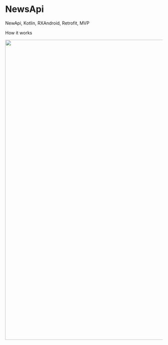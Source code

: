 # NewsApi
NewApi, Kotlin, RXAndroid, Retrofit, MVP

How it works

<img src="app/screenshots/2019-07-19_20-55-05 (1).gif" width="960" />
